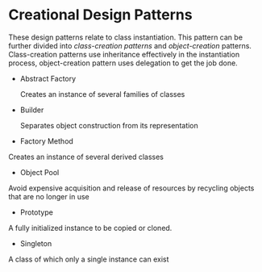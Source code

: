 # Creational Design Patterns

These design patterns relate to class instantiation. This pattern can be further divided into *class-creation patterns* and *object-creation* patterns. Class-creation patterns use inheritance effectively in the instantiation process, object-creation pattern uses delegation to get the job done.

* Abstract Factory

  Creates an instance of several families of classes
  
* Builder

  Separates object construction from its representation
  
 * Factory Method

  Creates an instance of several derived classes
  
 * Object Pool

  Avoid expensive acquisition and release of resources by recycling objects that are no longer in use
  
 * Prototype

  A fully initialized instance to be copied or cloned.
  
 * Singleton

  A class of which only a single instance can exist



